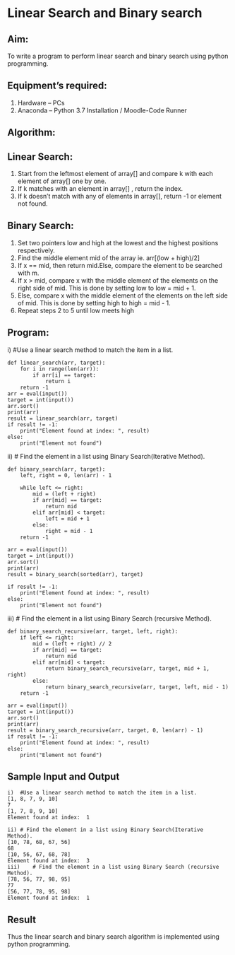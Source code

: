 # Linear Search and Binary search
## Aim:
To write a program to perform linear search and binary search using python programming.
## Equipment’s required:
1.	Hardware – PCs
2.	Anaconda – Python 3.7 Installation / Moodle-Code Runner
## Algorithm:
## Linear Search:
1.	Start from the leftmost element of array[] and compare k with each element of array[] one by one.
2.	If k matches with an element in array[] , return the index.
3.	If k doesn’t match with any of elements in array[], return -1 or element not found.
## Binary Search:
1.	Set two pointers low and high at the lowest and the highest positions respectively.
2.	Find the middle element mid of the array ie. arr[(low + high)/2]
3.	If x == mid, then return mid.Else, compare the element to be searched with m.
4.	If x > mid, compare x with the middle element of the elements on the right side of mid. This is done by setting low to low = mid + 1.
5.	Else, compare x with the middle element of the elements on the left side of mid. This is done by setting high to high = mid - 1.
6.	Repeat steps 2 to 5 until low meets high
## Program:
i)	#Use a linear search method to match the item in a list.
```
def linear_search(arr, target):
    for i in range(len(arr)):
        if arr[i] == target:
            return i  
    return -1  
arr = eval(input())
target = int(input())
arr.sort()
print(arr)
result = linear_search(arr, target)
if result != -1:
    print("Element found at index: ", result)
else:
    print("Element not found")
```
ii)	# Find the element in a list using Binary Search(Iterative Method).
```
def binary_search(arr, target):
    left, right = 0, len(arr) - 1

    while left <= right:
        mid = (left + right) 
        if arr[mid] == target:
            return mid
        elif arr[mid] < target:
            left = mid + 1
        else:
            right = mid - 1
    return -1

arr = eval(input())
target = int(input())
arr.sort()
print(arr)
result = binary_search(sorted(arr), target)

if result != -1:
    print("Element found at index: ", result)
else:
    print("Element not found")
```
iii)	# Find the element in a list using Binary Search (recursive Method).
```
def binary_search_recursive(arr, target, left, right):
    if left <= right:
        mid = (left + right) // 2
        if arr[mid] == target:
            return mid
        elif arr[mid] < target:
            return binary_search_recursive(arr, target, mid + 1, right)
        else:
            return binary_search_recursive(arr, target, left, mid - 1)
    return -1

arr = eval(input())
target = int(input())
arr.sort()
print(arr)
result = binary_search_recursive(arr, target, 0, len(arr) - 1)
if result != -1:
    print("Element found at index: ", result)
else:
    print("Element not found")
```
## Sample Input and Output
```
i)	#Use a linear search method to match the item in a list.
[1, 8, 7, 9, 10]
7
[1, 7, 8, 9, 10]
Element found at index:  1

ii)	# Find the element in a list using Binary Search(Iterative Method).
[10, 78, 68, 67, 56]
68
[10, 56, 67, 68, 78]
Element found at index:  3
iii)	# Find the element in a list using Binary Search (recursive Method).
[78, 56, 77, 98, 95]
77
[56, 77, 78, 95, 98]
Element found at index:  1
```
## Result
Thus the linear search and binary search algorithm is implemented using python programming.
